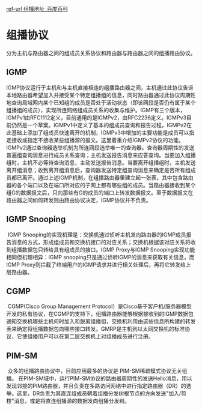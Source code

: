 [ref-url 组播地址_百度百科](https://baike.baidu.com/item/%E7%BB%84%E6%92%AD/8946116?fr=aladdin)

# 组播协议

分为主机与路由器之间的组成员关系协议和路由器与路由器之间的组播路由协议。 



## IGMP

​	IGMP协议运行于主机和与主机直接相连的组播路由器之间，主机通过此协议告诉本地路由器希望加入并接受某个特定组播组的信息，同时路由器通过此协议周期性地查询局域网内某个已知组的成员是否处于活动状态（即该网段是否仍有属于某个组播组的成员），实现所连网络组成员关系的收集与维护。
​	IGMP有三个版本，IGMPv1由RFC1112定义，目前通用的是IGMPv2，由RFC2236定义。IGMPv3目前仍然是一个草案。IGMPv1中定义了基本的组成员查询和报告过程，IGMPv2在此基础上添加了组成员快速离开的机制，IGMPv3中增加的主要功能是成员可以指定接收或指定不接收某些组播源的报文。这里着重介绍IGMPv2协议的功能。
​	IGMPv2通过查询器选举机制为所连网段选举唯一的查询器。查询器周期性的发送普遍组查询消息进行成员关系查询；主机发送报告消息来应答查询。当要加入组播组时，主机不必等待查询消息，主动发送报告消息。当要离开组播组时，主机发送离开组消息；收到离开组消息后，查询器发送特定组查询消息来确定是否所有组成员都已离开。
​	通过上述IGMP机制，在组播路由器里建立起一张表，其中包含路由器的各个端口以及在端口所对应的子网上都有哪些组的成员。当路由器接收到某个组G的数据报文后，只向那些有G的成员的端口上转发数据报文。至于数据报文在路由器之间如何转发则由路由协议决定，IGMP协议并不负责。

## IGMP Snooping

​	IGMP Snooping的实现机理是：交换机通过侦听主机发向路由器的IGMP成员报告消息的方式，形成组成员和交换机接口的对应关系；交换机根据该对应关系将收到组播数据包只转给具有组成员的接口。
​	IGMP Proxy与IGMP Snooping实现功能相同但机理相异：IGMP snooping只是通过侦听IGMP的消息来获取有关信息，而IGMP Proxy则拦截了终端用户的IGMP请求并进行相关处理后，再将它转发给上层路由器。

## CGMP

​	CGMP(Cisco Group Management Protocol）是Cisco基于客户机/服务器模型开发的私有协议，在CGMP的支持下，组播路由器能够根据接收到的IGMP数据包通知交换机哪些主机何时加入和脱离组播组，交换机利用由这些信息所构建的转发表来确定将组播数据包向哪些接口转发。GMRP是主机到以太网交换机的标准协议，它使组播用户可以在第二层交换机上对组播成员进行注册。

## PIM-SM

​	众多的组播路由协议中，目前应用最多的协议是 PIM-SM稀疏模式协议无关组播。
​	在PIM-SM域中，运行PIM-SM协议的路由器周期性的发送Hello消息，用以发现邻接的PIM路由器，并且负责在多路访问网络中进行指定路由器（DR）的选举。这里，DR负责为其直连组成员朝着组播分发树根节点的方向发送"加入/剪枝"消息，或是将直连组播源的数据发向组播分发树。

